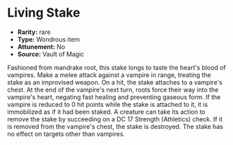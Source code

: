 
# Living Stake

* **Rarity:** rare
* **Type:** Wondrous item
* **Attunement:** No
* **Source:** Vault of Magic


Fashioned from mandrake root, this stake longs to taste the heart's blood of vampires. Make a melee attack against a vampire in range, treating the stake as an improvised weapon. On a hit, the stake attaches to a vampire's chest. At the end of the vampire's next turn, roots force their way into the vampire's heart, negating fast healing and preventing gaseous form. If the vampire is reduced to 0 hit points while the stake is attached to it, it is immobilized as if it had been staked. A creature can take its action to remove the stake by succeeding on a DC 17 Strength (Athletics) check. If it is removed from the vampire's chest, the stake is destroyed. The stake has no effect on targets other than vampires.
